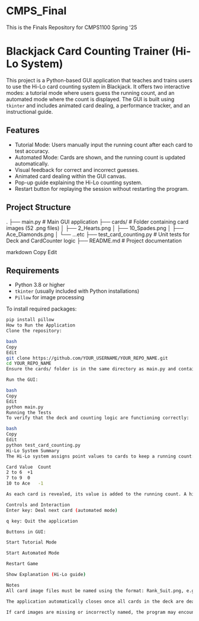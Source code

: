 # CMPS_Final
This is the Finals Repository for CMPS1100 Spring '25

# Blackjack Card Counting Trainer (Hi-Lo System)

This project is a Python-based GUI application that teaches and trains users to use the Hi-Lo card counting system in Blackjack. It offers two interactive modes: a tutorial mode where users guess the running count, and an automated mode where the count is displayed. The GUI is built using `tkinter` and includes animated card dealing, a performance tracker, and an instructional guide.

## Features

- Tutorial Mode: Users manually input the running count after each card to test accuracy.
- Automated Mode: Cards are shown, and the running count is updated automatically.
- Visual feedback for correct and incorrect guesses.
- Animated card dealing within the GUI canvas.
- Pop-up guide explaining the Hi-Lo counting system.
- Restart button for replaying the session without restarting the program.

## Project Structure

.
├── main.py # Main GUI application
├── cards/ # Folder containing card images (52 .png files)
│ ├── 2_Hearts.png
│ ├── 10_Spades.png
│ ├── Ace_Diamonds.png
│ └── ...etc
├── test_card_counting.py # Unit tests for Deck and CardCounter logic
├── README.md # Project documentation

markdown
Copy
Edit

## Requirements

- Python 3.8 or higher
- `tkinter` (usually included with Python installations)
- `Pillow` for image processing

To install required packages:
```bash
pip install pillow
How to Run the Application
Clone the repository:

bash
Copy
Edit
git clone https://github.com/YOUR_USERNAME/YOUR_REPO_NAME.git
cd YOUR_REPO_NAME
Ensure the cards/ folder is in the same directory as main.py and contains all 52 properly named card image files.

Run the GUI:

bash
Copy
Edit
python main.py
Running the Tests
To verify that the deck and counting logic are functioning correctly:

bash
Copy
Edit
python test_card_counting.py
Hi-Lo System Summary
The Hi-Lo system assigns point values to cards to keep a running count:

Card Value	Count
2 to 6	+1
7 to 9	0
10 to Ace	-1

As each card is revealed, its value is added to the running count. A higher count indicates a deck favorable to the player.

Controls and Interaction
Enter key: Deal next card (automated mode)

q key: Quit the application

Buttons in GUI:

Start Tutorial Mode

Start Automated Mode

Restart Game

Show Explanation (Hi-Lo guide)

Notes
All card image files must be named using the format: Rank_Suit.png, e.g., 2_Hearts.png, Queen_Spades.png.

The application automatically closes once all cards in the deck are dealt.

If card images are missing or incorrectly named, the program may encounter errors when displaying cards.
